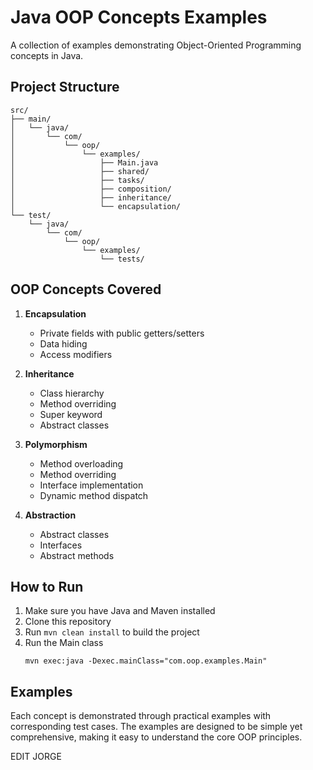# Java OOP Concepts Examples

A collection of examples demonstrating Object-Oriented Programming concepts in Java.

## Project Structure

```
src/
├── main/
│   └── java/
│       └── com/
│           └── oop/
│               └── examples/
│                   ├── Main.java
│                   ├── shared/
│                   ├── tasks/
│                   ├── composition/
│                   ├── inheritance/
│                   └── encapsulation/
└── test/
    └── java/
        └── com/
            └── oop/
                └── examples/
                    └── tests/
```

## OOP Concepts Covered

1. **Encapsulation**
   - Private fields with public getters/setters
   - Data hiding
   - Access modifiers

2. **Inheritance**
   - Class hierarchy
   - Method overriding
   - Super keyword
   - Abstract classes

3. **Polymorphism**
   - Method overloading
   - Method overriding
   - Interface implementation
   - Dynamic method dispatch

4. **Abstraction**
   - Abstract classes
   - Interfaces
   - Abstract methods

## How to Run

1. Make sure you have Java and Maven installed
2. Clone this repository
3. Run `mvn clean install` to build the project
4. Run the Main class
   ```
   mvn exec:java -Dexec.mainClass="com.oop.examples.Main"
   ```

## Examples

Each concept is demonstrated through practical examples with corresponding test cases. The examples are designed to be simple yet comprehensive, making it easy to understand the core OOP principles. 

EDIT JORGE
